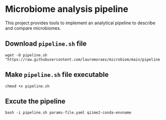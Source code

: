 # Microbiome analysis pipeline
This project provides tools to implement an analytical pipeline to describe and compare microbiomes.

## Download `pipeline.sh` file
```
wget -O pipeline.sh "https://raw.githubusercontent.com/lauromoraes/microbiom/main/pipeline.sh"
```

## Make `pipeline.sh` file executable
```
chmod +x pipeline.sh
```

## Excute the pipeline
```
bash -i pipeline.sh params-file.yaml qiime2-conda-envname
```
